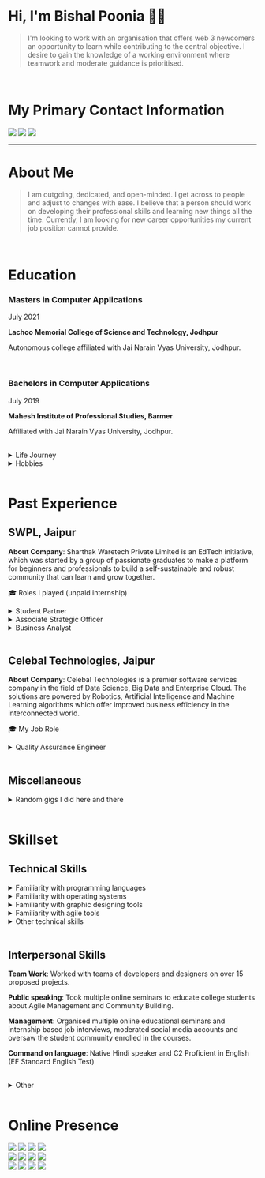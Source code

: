 # Hi, I'm Bishal Poonia 👋🏻

> I'm looking to work with an organisation that offers web 3 newcomers an opportunity to learn while contributing to the central objective. I desire to gain the knowledge of a working environment where teamwork and moderate guidance is prioritised.
> 
</br>

# My Primary Contact Information

[<img src="https://img.shields.io/badge/Email-Bishalpoonia@gmail.com-red?&style=for-the-badge&logo=gmail&logoColor=red">](https://mailto:bishalpoonia@gmail.com/)
[<img src="https://img.shields.io/badge/Twitter-0xPoonia-blue?style=for-the-badge&logo=twitter">](https://twitter.com/0xPoonia)
[<img src="https://img.shields.io/badge/LinkedIn-Bishal%20Poonia-blue?&style=for-the-badge&logo=linkedin&logoColor=white">](https://www.linkedin.com/in/bishalpoonia)

---

# About Me

> I am outgoing, dedicated, and open-minded. I get across to people and adjust to changes with ease. I believe that a person should work on developing their professional skills and learning new things all the time. Currently, I am looking for new career opportunities my current job position cannot provide.
> 

</br>

# Education


### Masters in Computer Applications
July 2021

**Lachoo Memorial College of Science and Technology, Jodhpur**

Autonomous college affiliated with Jai Narain Vyas University, Jodhpur.

</br>


### Bachelors in Computer Applications

July 2019

**Mahesh Institute of Professional Studies, Barmer**

Affiliated with Jai Narain Vyas University, Jodhpur.

</br>

<details>
<summary>
Life Journey
</summary>

- Both my parents belong to a very small and remote village in Barmer, Rajasthan.
- Me, the son of a soldier, was born in Indore, Madhya Pradesh, in October 1997.
- My father worked as an instructor, so my upbringing was focused on discipline and punctuality.
- Due to the nature of my father’s profession, I had to change 9 cities across the country which resulted in me being enrolled on 7 schools and 3 colleges, this transition made me learn how to adapt and accommodate the changes around me quickly.
- I was first introduced to a computer machine when I was 7 years old and instantly fell in love with the technology. From that point onwards, never looked back.
- In my senior secondary education, I opted for the commerce stream.
- Started my career with many random unpaid internships online.
- My first actual full-time job role was as a quality assurance engineer.
- Joined Solana HackerHouse in Bangalore and started exploring Web 3.0.
</details>

<details>
<summary>
Hobbies
</summary>

- Lived a bachelor's life for a significant amount of time, and developed a love for cooking.
- Veteran otaku, following many anime and manga/manhwa.
- Enjoy being a part of running marathons.
- Love to constantly dig into new technologies and innovations, reading articles on success stories and upcoming trends.
</details>

</br>

# Past Experience

## SWPL, Jaipur

**About Company**: Sharthak Waretech Private Limited is an EdTech initiative, which was started by a group of passionate graduates to make a platform for beginners and professionals to build a self-sustainable and robust community that can learn and grow together.

🎓 Roles I played (unpaid internship)

<details>
<summary>
Student Partner
</summary>    
    From October 2020 to December 2020
    
    - As a partner, I played the role of campus ambassador and promoted SWPL content in my peer connections.
    - Made graphical content for advertising purposes.
    - Wrote articles for upcoming opportunities.
    - Handled the marketing for selling courses on various social media platforms.
    - Presented new technologies as a seminar to promote the company.
    - Advertised the Internship opportunities provided by the company.
</details>

<details>
<summary>
Associate Strategic Officer
</summary>    
    From January 2021 to October 2021
    
    - Organised and led the Student Partner Program.
    - Created graphical content and brochures for the company.
    - Created new leads for seminars on behalf of the company.
    - Organised online seminars and managed the events.
    - Contributed to the audience growth and scaling of the company.
    - Moderated the student base of multiple different courses.
    - Created, managed, and moderated the social media platforms on behalf of the company.
</details>

<details>
<summary>
Business Analyst
</summary>    
    From January 2021 to October 2021
    
    - Generated leads and opportunities for technical projects.
    - Attended client interactions over the internet as well as in person.
    - Initiated the client communication, and handled the business evaluation, requirement gathering, and solution proposals.
    - Conducted requirement analysis and proof of concept along with a team of technical professionals.
    - Organised scrum calls and played the role of scrum master for the team.
    - Created business requirement documents, system requirement sheets, business proposals, time and resource management sheets, and other business documents.
    - Trained junior business analysts by transferring experience & knowledge and allowing them to observe by being a part of the real client interactions.
</details>

</br>

## Celebal Technologies, Jaipur

**About Company**: Celebal Technologies is a premier software services company in the field of Data Science, Big Data and Enterprise Cloud. The solutions are powered by Robotics, Artificial Intelligence and Machine Learning algorithms which offer improved business efficiency in the interconnected world.

🎓 My Job Role 

<details>
<summary>
Quality Assurance Engineer
</summary>
    From March 2021 to the Present (May 2022)

    - Creation of test plans, test cases, and bug reports on MS Excel and Azure DevOps.
    - Creating automation scripts for common tasks using Selenium and Cypress.
    - Executing test cases manually over secure VPNs and VDIs.
    - Conducting exploratory, smoke, and regression testing with every new patch.
    - Training junior QA engineers by providing L&D material and guiding them with automation scripts.
</details>

</br>

## Miscellaneous
<details>
<summary>
Random gigs I did here and there
</summary>
  
    - Troubleshoot and fix general issues with computers for a small fee, being a school kid.
    - Taught grown-ups how to use the computer in a small coaching shop for a few years, being in Class 10th to 12th.
    - Worked occasionally with multiple outdoor catering services and worked as a night shift caterer, being in the college.
    - Worked in a payment solution shop where I helped people deposit and withdraw physical cash using online methods.
    - Worked as a content creator for an online celebrity magazine company.
    - Worked with a tour and travel startup to collaborate with various hotels across the country.
</details>

</br>

# Skillset

## Technical Skills

<details>
<summary>
Familiarity with programming languages
</summary>

    - C/C++
    - Java
    - HTML/CSS
    - JavaScript
    - Python
    - SQL
</details>

<details>
<summary>
Familiarity with operating systems
</summary>

    - Windows (PC)
    - Debian (Ubuntu, Pop!_OS)
    - RHEL (CentOS)
    - Android
</details>

<details>
<summary>
Familiarity with graphic designing tools
</summary>

    - Adobe Photoshop
    - Adobe Illustrator
    - Adobe After Effects
    - Adobe XD
    - Figma
    - Canva
</details>

<details>
<summary>
Familiarity with agile tools
</summary>

    - Azure DevOps
    - Trello
    - Slack
    - Discord
</details>

<details>
<summary>
Other technical skills
</summary>

    - Microsoft Office (Word/Excel/PowerPoint/OneNote)
    - LibreOffice (Writer/Calc)
    - Audacity (Audio)
    - Handbreak (Video Encoder)
</details>

</br>

## Interpersonal Skills

**Team Work**: Worked with teams of developers and designers on over 15 proposed projects.

**Public speaking**: Took multiple online seminars to educate college students about Agile Management and Community Building.

**Management**: Organised multiple online educational seminars and internship based job interviews, moderated social media accounts and oversaw the student community enrolled in the courses.

**Command on language**: Native Hindi speaker and C2 Proficient in English (EF Standard English Test)

</br>

<details>
<summary>
Other
</summary>

- Received “Excellent” grade certificate from Bhartiya Sanskriti Gyan Pariksha, Haridwar (2011)
- Received Proficiency certificate in MS-Office 2010 by RKCL (2013)
- Completed RS-CIT with 62% in the year 2014
- Received “A” grade certificate for completing Diploma in Computer Application (2015)
- Received “A” grade certificate for completing Diploma in Hardware and Networking (2015)
- Received completion certificates in C, C++, Java, Swift, HTML, SQL, JS and Python from SoloLearn
- Received completion certificate in Responsive Web Design by FreeCodeCamp
- SWPL Student Partner 2.0 Letter of Recommendation
</details>

</br>

# Online Presence

[<img src="https://img.shields.io/badge/LinkedIn-%23eeeeee.svg?&style=for-the-badge&logo=linkedin&logoColor=blue">](https://www.linkedin.com/in/bishalpoonia)
[<img src="https://img.shields.io/badge/GitHub-%23eeeeee.svg?&style=for-the-badge&logo=github&logoColor=black">](https://github.com/BishuPoonia)
[<img src="https://img.shields.io/badge/Twitter-%23eeeeee.svg?&style=for-the-badge&logo=twitter&logoColor=blue">](https://twitter.com/0xPoonia)
[<img src="https://img.shields.io/badge/Discord-%23eeeeee.svg?&style=for-the-badge&logo=discord&logoColor=blue">](https://discordapp.com/users/297049341124935682)
</br>
[<img src="https://img.shields.io/badge/Instagram-%23eeeeee.svg?&style=for-the-badge&logo=Instagram&logoColor=red">](https://www.instagram.com/bishalpoonia/)
[<img src="https://img.shields.io/badge/Reddit-%23eeeeee.svg?&style=for-the-badge&logo=reddit&logoColor=red">](https://www.reddit.com/user/Sufficient_Rush_8550)
[<img src="https://img.shields.io/badge/Figma-%23eeeeee.svg?&style=for-the-badge&logo=figma&logoColor=black">](https://www.figma.com/@bishu)
[<img src="https://img.shields.io/badge/Behance-%23eeeeee.svg?&style=for-the-badge&logo=behance&logoColor=black">](https://www.behance.net/bishupoo)
</br>
[<img src="https://img.shields.io/badge/MAL-%23eeeeee.svg?&style=for-the-badge&logo=myanimelist&logoColor=blue">](https://myanimelist.net/profile/BishuPoo)
[<img src="https://img.shields.io/badge/WhatsApp-%23eeeeee.svg?&style=for-the-badge&logo=whatsapp&logoColor=green">](https://wa.me/917742059898)
[<img src="https://img.shields.io/badge/Telegram-%23eeeeee.svg?&style=for-the-badge&logo=telegram&logoColor=blue">](https://t.me/beeshoe)
[<img src="https://img.shields.io/badge/Gmail-%23eeeeee.svg?&style=for-the-badge&logo=gmail&logoColor=red">](https://to:bishalpoonia@gmail.com/)
